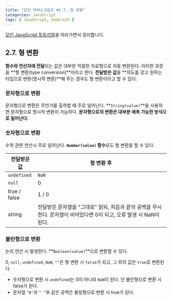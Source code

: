 ```yaml
---
title: "모던 자바스크립트 #2.7. 형 변환"
categories: JavaScript
tags: [ JavaScript, modernJS ]
---
```


[모던 JavaScript 튜토리얼](https://ko.javascript.info/)을 따라가면서 정리합니다.

## 2.7. 형 변환

**함수와 연산자에 전달**되는 값은 대부분 적절한 자료형으로 자동 변환된다. 이러한 과정을 **형 변환(type conversion)**이라고 한다. **전달받은 값**을 **의도를 갖고 원하는 타입으로 변환(명시적 변환)**해 주는 경우도 형 변환이라고 할 수 있다.

### 문자형으로 변환

문자형으로 변환은 무언가를 출력할 때 주로 일어난다.  **`String(value)`**을 사용하면 문자형으로 명시적 변환이 가능하다. **문자형으로의 변환은 대부분 예측 가능한 방식으로 일어난다.**

### 숫자형으로 변환

수학 관련 연산시 주로 일어난다. **`Number(value)` 함수**로도 형 변환을 할 수 있다.

| **전달받은 값** | **형 변환 후**                                               |
| --------------- | ------------------------------------------------------------ |
| `undefined`     | `NaN`                                                        |
| `null`          | 0                                                            |
| true / false    | 1 / 0                                                        |
| string          | 전달받은 문자열을 "그대로" 읽되, 처음과 끝의 공백을 무시한다. 문자열이 비어있다면 0이 되고, 오류 발생 시  NaN이 된다. |

### 불린형으로 변환

논리 연산 시 발생한다. **`Boolean(value)`**으로 변환할 수 있다.

0, `null`, `undefined`, `NaN`, `""`은 형 변환 시 `false`가 되고, 그 외의 값은 `true`로 변환된다. 

- 숫자형으로 변환 시 `undefined`는 0이 아니라 `NaN`이 된다. 단 불린형으로 변환 시 false가 된다.
- 문자열 `"0"`과 `" "`와 같은 공백은 불링형으로 변환 시 true가 된다.